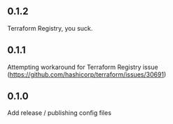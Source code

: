 ## 0.1.2

Terraform Registry, you suck.

## 0.1.1

Attempting workaround for Terraform Registry issue (https://github.com/hashicorp/terraform/issues/30691)

## 0.1.0

Add release / publishing config files
